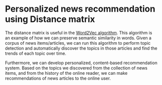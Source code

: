 # Personalized news recommendation using Distance matrix

The distance matrix is useful in the [Word2Vec algorithm](https://en.wikipedia.org/wiki/Word2vec). This algorithm is an example of how we can preserve semantic similarity in words.
Given a corpus of news items/articles, we can run this algorithm to perform topic detection and automatically discover the topics in those articles and find the trends
of each topic over time.

Furthermore, we can develop personalized, content-based recommendation system.
Based on the topics we discovered
from the collection of news items, and from
the history of the online reader, we can
make recommendations of news articles to the online user.
